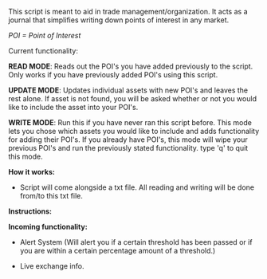This script is meant to aid in trade management/organization. It acts as a journal that simplifies
writing down points of interest in any market.

*POI = Point of Interest*

Current functionality:

**READ MODE**: Reads out the POI's you have added previously to the script. Only works if you have
previously added POI's using this script.

**UPDATE MODE**: Updates individual assets with new POI's and leaves the rest alone. If asset is not
found, you will be asked whether or not you would like to include the asset into your POI's.

**WRITE MODE**: Run this if you have never ran this script before. This mode lets you chose which assets
you would like to include and adds functionality for adding their POI's. If you already have POI's, this
mode will wipe your previous POI's and run the previously stated functionality. type 'q' to quit this mode.


**How it works:**

* Script will come alongside a txt file. All reading and writing will be done from/to this txt file.


**Instructions:**



**Incoming functionality:**

* Alert System (Will alert you if a certain threshold has been passed or if you are within a certain
percentage amount of a threshold.)

* Live exchange info.
